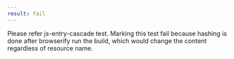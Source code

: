 ```yaml
---
result: fail
---
```


Please refer js-entry-cascade test. Marking this test fail because hashing is done after browserify run the build, which would change the content regardless of resource name.
